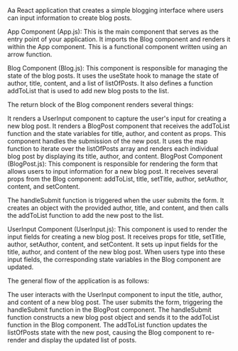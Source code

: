 Aa React application that creates a simple blogging interface where users can input information to create blog posts.

App Component (App.js):
This is the main component that serves as the entry point of your application. It imports the Blog component and renders it within the App component. This is a functional component written using an arrow function.

Blog Component (Blog.js):
This component is responsible for managing the state of the blog posts. It uses the useState hook to manage the state of author, title, content, and a list of listOfPosts. It also defines a function addToList that is used to add new blog posts to the list.

The return block of the Blog component renders several things:

It renders a UserInput component to capture the user's input for creating a new blog post.
It renders a BlogPost component that receives the addToList function and the state variables for title, author, and content as props. This component handles the submission of the new post.
It uses the map function to iterate over the listOfPosts array and renders each individual blog post by displaying its title, author, and content.
BlogPost Component (BlogPost.js):
This component is responsible for rendering the form that allows users to input information for a new blog post. It receives several props from the Blog component: addToList, title, setTitle, author, setAuthor, content, and setContent.

The handleSubmit function is triggered when the user submits the form. It creates an object with the provided author, title, and content, and then calls the addToList function to add the new post to the list.

UserInput Component (UserInput.js):
This component is used to render the input fields for creating a new blog post. It receives props for title, setTitle, author, setAuthor, content, and setContent. It sets up input fields for the title, author, and content of the new blog post. When users type into these input fields, the corresponding state variables in the Blog component are updated.

The general flow of the application is as follows:

The user interacts with the UserInput component to input the title, author, and content of a new blog post.
The user submits the form, triggering the handleSubmit function in the BlogPost component.
The handleSubmit function constructs a new blog post object and sends it to the addToList function in the Blog component.
The addToList function updates the listOfPosts state with the new post, causing the Blog component to re-render and display the updated list of posts.
